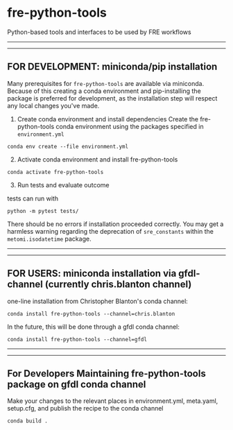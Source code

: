 # fre-python-tools
Python-based tools and interfaces to be used by FRE workflows

_______________________________________________________________________________________
_______________________________________________________________________________________
## FOR DEVELOPMENT: miniconda/pip installation

Many prerequisites for `fre-python-tools` are available via miniconda. Because of this
creating a conda environment and pip-installing the package is preferred for
development, as the installation step will respect any local changes you've made. 

1. Create conda environment and install dependencies
Create the fre-python-tools conda environment using the packages specified in
`environment.yml`

```
conda env create --file environment.yml
```

2. Activate conda environment and install fre-python-tools

```
conda activate fre-python-tools
```

3. Run tests and evaluate outcome

tests can run with

```
python -m pytest tests/
```

There should be no errors if installation proceeded correctly. You may get a harmless
warning regarding the deprecation of `sre_constants` within the `metomi.isodatetime`
package.

_______________________________________________________________________________________
_______________________________________________________________________________________
## FOR USERS: miniconda installation via gfdl-channel (currently chris.blanton channel)

one-line installation from Christopher Blanton's conda channel:

```
conda install fre-python-tools --channel=chris.blanton
```

In the future, this will be done through a gfdl conda channel:

```
conda install fre-python-tools --channel=gfdl
```

_______________________________________________________________________________________
_______________________________________________________________________________________
## For Developers Maintaining fre-python-tools package on gfdl conda channel


Make your changes to the relevant places in environment.yml, meta.yaml, setup.cfg, and 
publish the recipe to the conda channel

```
conda build . 
```
